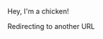 <p>Hey, I'm a chicken!</p>
<!DOCTYPE html>
<html>
   <head>
      <title>HTML Meta Tag</title>
      <meta http-equiv = "refresh" content = "3; https://oakeyclubsuns.wixsite.com/2022" />
   </head>
   <body>
      <p>Redirecting to another URL</p>
   </body>
</html>
